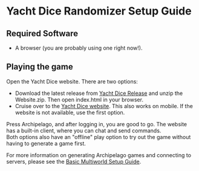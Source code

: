 # Yacht Dice Randomizer Setup Guide

## Required Software

- A browser (you are probably using one right now!).

## Playing the game
Open the Yacht Dice website. There are two options:
- Download the latest release from [Yacht Dice Release](https://github.com/spinerak/ArchipelagoYachtDice/releases/latest) and unzip the Website.zip. Then open index.html in your browser. 
- Cruise over to the [Yacht Dice website](https://yacht-dice-ap.netlify.app/). This also works on mobile. If the website is not available, use the first option.

Press Archipelago, and after logging in, you are good to go. The website has a built-in client, where you can chat and send commands.    
Both options also have an "offline" play option to try out the game without having to generate a game first.

For more information on generating Archipelago games and connecting to servers, please see the [Basic Multiworld Setup Guide](/tutorial/Archipelago/setup/en).
